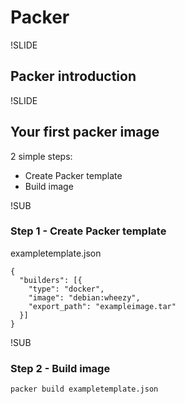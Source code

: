 # Packer


!SLIDE
## Packer introduction


!SLIDE
## Your first packer image
2 simple steps:

- Create Packer template
- Build image


!SUB
### Step 1 - Create Packer template
exampletemplate.json
```
{
  "builders": [{
    "type": "docker",
    "image": "debian:wheezy",
    "export_path": "exampleimage.tar"
  }]
}
```

!SUB
### Step 2 - Build image

```
packer build exampletemplate.json
```

